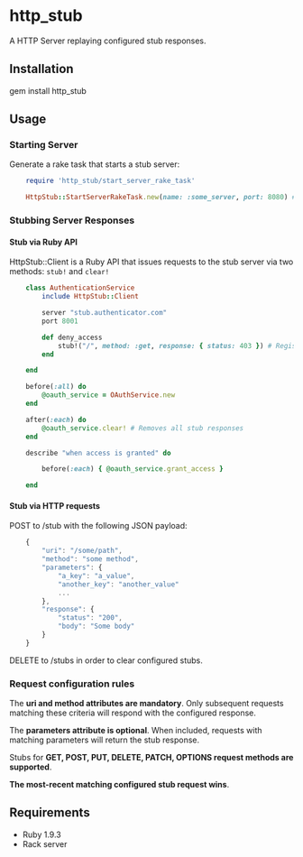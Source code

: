 http_stub
=========

A HTTP Server replaying configured stub responses.

Installation
------------

gem install http_stub

Usage
-----

### Starting Server ###

Generate a rake task that starts a stub server:

```ruby
    require 'http_stub/start_server_rake_task'

    HttpStub::StartServerRakeTask.new(name: :some_server, port: 8080) # Generates start_some_server task
```

### Stubbing Server Responses ###

#### Stub via Ruby API ####

HttpStub::Client is a Ruby API that issues requests to the stub server via two methods: ```stub!``` and ```clear!```

```ruby
    class AuthenticationService
        include HttpStub::Client

        server "stub.authenticator.com"
        port 8001

        def deny_access
            stub!("/", method: :get, response: { status: 403 }) # Registers a stub response
        end

    end
```

```ruby
    before(:all) do
        @oauth_service = OAuthService.new
    end

    after(:each) do
        @oauth_service.clear! # Removes all stub responses
    end

    describe "when access is granted" do

        before(:each) { @oauth_service.grant_access }

    end
```

#### Stub via HTTP requests ####

POST to /stub with the following JSON payload:

```javascript
    {
        "uri": "/some/path",
        "method": "some method",
        "parameters": {
            "a_key": "a_value",
            "another_key": "another_value"
            ...
        },
        "response": {
            "status": "200",
            "body": "Some body"
        }
    }
```

DELETE to /stubs in order to clear configured stubs.

### Request configuration rules ###

The **uri and method attributes are mandatory**.
Only subsequent requests matching these criteria will respond with the configured response.

The **parameters attribute is optional**.
When included, requests with matching parameters will return the stub response.

Stubs for **GET, POST, PUT, DELETE, PATCH, OPTIONS request methods are supported**.

**The most-recent matching configured stub request wins**.

Requirements
------------

* Ruby 1.9.3
* Rack server
